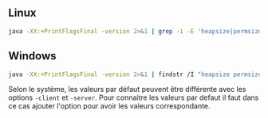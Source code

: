 <!-- --- title: Java / Xmx & Xms par defaut -->

## Linux 
```bash
java -XX:+PrintFlagsFinal -version 2>&1 | grep -i -E 'heapsize|permsize|version'
```

## Windows
```bash
java -XX:+PrintFlagsFinal -version 2>&1 | findstr /I "heapsize permsize version"
```

Selon le système, les valeurs par défaut peuvent être différente avec les options `-client` et `-server`. Pour connaitre les valeurs par defaut il faut dans ce cas ajouter l'option pour avoir les valeurs correspondante.